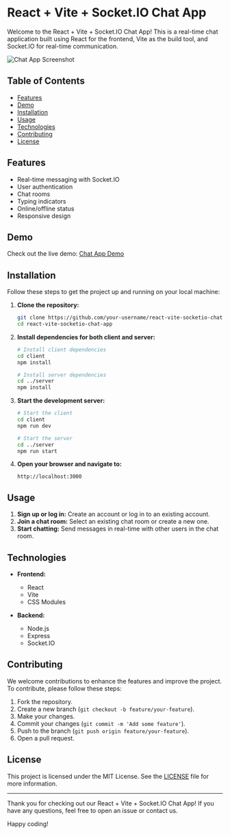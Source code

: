 # React + Vite + Socket.IO Chat App

Welcome to the React + Vite + Socket.IO Chat App! This is a real-time chat application built using React for the frontend, Vite as the build tool, and Socket.IO for real-time communication.

![Chat App Screenshot](path-to-screenshot.png)

## Table of Contents

- [Features](#features)
- [Demo](#demo)
- [Installation](#installation)
- [Usage](#usage)
- [Technologies](#technologies)
- [Contributing](#contributing)
- [License](#license)

## Features

- Real-time messaging with Socket.IO
- User authentication
- Chat rooms
- Typing indicators
- Online/offline status
- Responsive design

## Demo

Check out the live demo: [Chat App Demo](http://example.com)

## Installation

Follow these steps to get the project up and running on your local machine:

1. **Clone the repository:**

   ```bash
   git clone https://github.com/your-username/react-vite-socketio-chat-app.git
   cd react-vite-socketio-chat-app
   ```

2. **Install dependencies for both client and server:**

   ```bash
   # Install client dependencies
   cd client
   npm install

   # Install server dependencies
   cd ../server
   npm install
   ```

3. **Start the development server:**

   ```bash
   # Start the client
   cd client
   npm run dev

   # Start the server
   cd ../server
   npm run start
   ```

4. **Open your browser and navigate to:**
   ```
   http://localhost:3000
   ```

## Usage

1. **Sign up or log in:** Create an account or log in to an existing account.
2. **Join a chat room:** Select an existing chat room or create a new one.
3. **Start chatting:** Send messages in real-time with other users in the chat room.

## Technologies

- **Frontend:**

  - React
  - Vite
  - CSS Modules

- **Backend:**
  - Node.js
  - Express
  - Socket.IO

## Contributing

We welcome contributions to enhance the features and improve the project. To contribute, please follow these steps:

1. Fork the repository.
2. Create a new branch (`git checkout -b feature/your-feature`).
3. Make your changes.
4. Commit your changes (`git commit -m 'Add some feature'`).
5. Push to the branch (`git push origin feature/your-feature`).
6. Open a pull request.

## License

This project is licensed under the MIT License. See the [LICENSE](LICENSE) file for more information.

---

Thank you for checking out our React + Vite + Socket.IO Chat App! If you have any questions, feel free to open an issue or contact us.

Happy coding!
